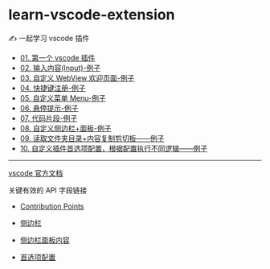 # learn-vscode-extension

✍️ 一起学习 vscode 插件

- [01. 第一个 vscode 插件](https://github.com/PDKSophia/learn-vscode-extension/issues/1)
- [02. 输入内容(Input)-例子](https://github.com/PDKSophia/learn-vscode-extension/issues/2)
- [03. 自定义 WebView 欢迎页面-例子](https://github.com/PDKSophia/learn-vscode-extension/issues/3)
- [04. 快捷键注册-例子](https://github.com/PDKSophia/learn-vscode-extension/issues/4)
- [05. 自定义菜单 Menu-例子](https://github.com/PDKSophia/learn-vscode-extension/issues/5)
- [06. 悬停提示-例子](https://github.com/PDKSophia/learn-vscode-extension/issues/6)
- [07. 代码片段-例子](https://github.com/PDKSophia/learn-vscode-extension/issues/7)
- [08. 自定义侧边栏+面板-例子](https://github.com/PDKSophia/learn-vscode-extension/issues/8)
- [09. 读取文件夹目录+内容复制剪切板——例子](https://github.com/PDKSophia/learn-vscode-extension/issues/9)
- [10. 自定义插件首选项配置，根据配置执行不同逻辑——例子](https://github.com/PDKSophia/learn-vscode-extension/issues/10)

<hr />

[vscode 官方文档](https://code.visualstudio.com/api)

关键有效的 API 字段链接

- [Contribution Points](https://code.visualstudio.com/api/references/contribution-points)

- [侧边栏](https://code.visualstudio.com/api/references/contribution-points#contributes.viewsContainers)

- [侧边栏面板内容](https://code.visualstudio.com/api/extension-guides/tree-view#tree-data-provider)

- [首选项配置](https://code.visualstudio.com/api/references/contribution-points#contributes.configuration)